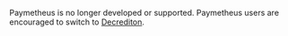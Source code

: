 Paymetheus is no longer developed or supported.  Paymetheus users are encouraged
to switch to [Decrediton](https://github.com/decred/decrediton).
